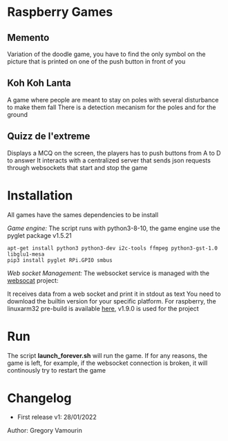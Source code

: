 # Raspberry Games 


## Memento

Variation of the doodle game, you have to find the only symbol on the picture that is printed on one of the push button in front of you

## Koh Koh Lanta

A game where people are meant to stay on poles with several disturbance to make them fall
There is a detection mecanism for the poles and for the ground 

## Quizz de l'extreme 

Displays a MCQ on the screen, the players has to push buttons from A to D to answer
It interacts with a centralized server that sends json requests through websockets that start and stop the game




# Installation 

All games have the sames dependencies to be install 

*Game engine:*
The script runs with python3-8-10, the game engine use the pyglet package v1.5.21

````
apt-get install python3 python3-dev i2c-tools ffmpeg python3-gst-1.0 libglu1-mesa
pip3 install pyglet RPi.GPIO smbus
````

*Web socket Management:*
The websocket service is managed with the [websocat][2] project: 

It receives data from a web socket and print it in stdout as text
You need to download the builtin version for your specific platform.
For raspberry, the linuxarm32 pre-build is available [here][1], v1.9.0 is used for the project


# Run 

The script **launch_forever.sh** will run the game. If for any reasons,
the game is left, for example, if the websocket connection is broken, 
it will continously try to restart the game


# Changelog

* First release v1: 28/01/2022


Author: Gregory Vamourin 

[1]: https://github.com/vi/websocat/releases/download/v1.9.0/websocat_linuxarm32
[2]: https://github.com/vi/websocat/releases
